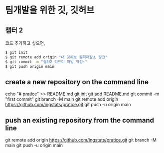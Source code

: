 # 팀개발을 위한 깃, 깃허브 
## 챕터 2

코드 추가하고 싶으면,

```sh
$ git init
$ git remote add origin "내 깃허브 원격저장소 링크"
$ git commit -m "챕터2 리드미 파일 작성~"
$ git push origin main
````


## create a new repository on the command line
echo "# pratice" >> README.md
git init
git add README.md
git commit -m "first commit"
git branch -M main
git remote add origin https://github.com/ingstats/pratice.git
git push -u origin main

## push an existing repository from the command line
git remote add origin https://github.com/ingstats/pratice.git
git branch -M main
git push -u origin main


